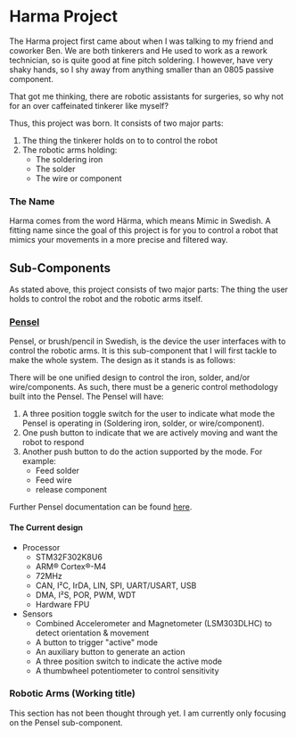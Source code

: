 # Harma Project

The Harma project first came about when I was talking to my friend and coworker Ben. We are both tinkerers and He used to work as a rework technician, so is quite good at fine pitch soldering. I however, have very shaky hands, so I shy away from anything smaller than an 0805 passive component.

That got me thinking, there are robotic assistants for surgeries, so why not for an over caffeinated tinkerer like myself?

Thus, this project was born. It consists of two major parts:

1. The thing the tinkerer holds on to to control the robot
2. The robotic arms holding:
   * The soldering iron
   * The solder
   * The wire or component

### The Name

Harma comes from the word Härma, which means Mimic in Swedish. A fitting name since the goal of this project is for you to control a robot that mimics your movements in a more precise and filtered way.

## Sub-Components

As stated above, this project consists of two major parts: The thing the user holds to control the robot and the robotic arms itself.

### [Pensel][Pensel Link]

Pensel, or brush/pencil in Swedish, is the device the user interfaces with to control the robotic arms. It is this sub-component that I will first tackle to make the whole system. The design as it stands is as follows:

There will be one unified design to control the iron, solder, and/or wire/components. As such, there must be a generic control methodology built into the Pensel. The Pensel will have:

1. A three position toggle switch for the user to indicate what mode the Pensel is operating in (Soldering iron, solder, or wire/component).
2. One push button to indicate that we are actively moving and want the robot to respond
3. Another push button to do the action supported by the mode. For example:
   * Feed solder
   * Feed wire
   * release component

Further Pensel documentation can be found [here][Pensel Link].

#### The Current design

* Processor
   * STM32F302K8U6
   * ARM® Cortex®-M4
   * 72MHz
   * CAN, I²C, IrDA, LIN, SPI, UART/USART, USB
   * DMA, I²S, POR, PWM, WDT
   * Hardware FPU
* Sensors
   * Combined Accelerometer and Magnetometer (LSM303DLHC) to detect orientation & movement
   * A button to trigger "active" mode
   * An auxiliary button to generate an action
   * A three position switch to indicate the active mode
   * A thumbwheel potentiometer to control sensitivity

### Robotic Arms (Working title)

This section has not been thought through yet. I am currently only focusing on the Pensel sub-component.


[Pensel Link]: http://www.holmesengineering.com/Harma/Pensel "Pensel Sub-Project Page"
